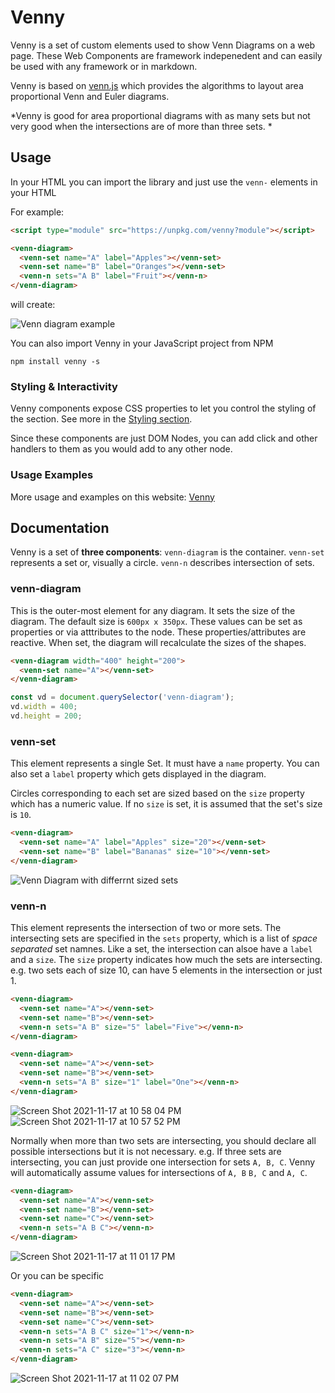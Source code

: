 # Venny

Venny is a set of custom elements used to show Venn Diagrams on a web page. These Web Components are framework indepenedent and can easily be used with any framework or in markdown. 

Venny is based on [venn.js](https://github.com/benfred/venn.js/) which provides the algorithms to layout area proportional Venn and Euler diagrams. 

*Venny is good for area proportional diagrams with as many sets but not very good when the intersections are of more than three sets. *

## Usage

In your HTML you can import the library and just use the `venn-` elements in your HTML

For example:
```html
<script type="module" src="https://unpkg.com/venny?module"></script>

<venn-diagram>
  <venn-set name="A" label="Apples"></venn-set>
  <venn-set name="B" label="Oranges"></venn-set>
  <venn-n sets="A B" label="Fruit"></venn-n>
</venn-diagram>
```

will create:

![Venn diagram example](https://user-images.githubusercontent.com/833927/142365349-bd5ca46d-7c3b-41cd-98ee-94848c4f6094.png)


You can also import Venny in your JavaScript project from NPM

```
npm install venny -s
```

### Styling & Interactivity

Venny components expose CSS properties to let you control the styling of the section. See more in the [Styling section](https://roughjs.com).

Since these components are just DOM Nodes, you can add click and other handlers to them as you would add to any other node. 

### Usage Examples

More usage and examples on this website: [Venny](https://roughjs.com)

## Documentation 

Venny is a set of **three components**: `venn-diagram` is the container. `venn-set` represents a set or, visually a circle. `venn-n` describes intersection of sets. 

### venn-diagram

This is the outer-most element for any diagram. It sets the size of the diagram. The default size is `600px x 350px`. These values can be set as properties or via atttributes to the node. These properties/attributes are reactive. When set, the diagram will recalculate the sizes of the shapes. 

```html
<venn-diagram width="400" height="200">
  <venn-set name="A"></venn-set>
</venn-diagram>
```

```javascript
const vd = document.querySelector('venn-diagram');
vd.width = 400;
vd.height = 200;
```

### venn-set

This element represents a single Set. It must have a `name` property. You can also set a `label` property which gets displayed in the diagram. 

Circles corresponding to each set are sized based on the `size` property which has a numeric value. If no `size` is set, it is assumed that the set's size is `10`.

```html
<venn-diagram>
  <venn-set name="A" label="Apples" size="20"></venn-set>
  <venn-set name="B" label="Bananas" size="10"></venn-set>
</venn-diagram>
```

![Venn Diagram with differrnt sized sets](https://user-images.githubusercontent.com/833927/142366532-ed00c3c0-16f9-4f18-a10e-1c7b5bafe818.png)


### venn-n

This element represents the intersection of two or more sets. The intersecting sets are specified in the `sets` property, which is a list of *space separated* set namnes.
Like a set, the intersection can alsoe have a `label` and a `size`. The `size` property indicates how much the sets are intersecting. e.g. two sets each of size 10, can have 5 elements in the intersection or just 1.

```html
<venn-diagram>
  <venn-set name="A"></venn-set>
  <venn-set name="B"></venn-set>
  <venn-n sets="A B" size="5" label="Five"></venn-n>
</venn-diagram>

<venn-diagram>
  <venn-set name="A"></venn-set>
  <venn-set name="B"></venn-set>
  <venn-n sets="A B" size="1" label="One"></venn-n>
</venn-diagram>
```

![Screen Shot 2021-11-17 at 10 58 04 PM](https://user-images.githubusercontent.com/833927/142367366-494f134c-6a59-4e3f-a117-76577b375562.png)
![Screen Shot 2021-11-17 at 10 57 52 PM](https://user-images.githubusercontent.com/833927/142367386-fc28c2de-6ac0-4dcc-b91f-13f899ca81a2.png)


Normally when more than two sets are intersecting, you should declare all possible intersections but it is not necessary. e.g. If three sets are intersecting, you can just provide one intersection for sets `A, B, C`. Venny will automatically assume values for intersections of `A, B` `B, C` and `A, C`. 

```html
<venn-diagram>
  <venn-set name="A"></venn-set>
  <venn-set name="B"></venn-set>
  <venn-set name="C"></venn-set>
  <venn-n sets="A B C"></venn-n>
</venn-diagram>
```
![Screen Shot 2021-11-17 at 11 01 17 PM](https://user-images.githubusercontent.com/833927/142367951-bed31784-289f-42ad-9a8e-ff9e05c2d017.png)

Or you can be specific 

```html
<venn-diagram>
  <venn-set name="A"></venn-set>
  <venn-set name="B"></venn-set>
  <venn-set name="C"></venn-set>
  <venn-n sets="A B C" size="1"></venn-n>
  <venn-n sets="A B" size="5"></venn-n>
  <venn-n sets="A C" size="3"></venn-n>
</venn-diagram>
```
![Screen Shot 2021-11-17 at 11 02 07 PM](https://user-images.githubusercontent.com/833927/142368046-b808e127-c4b1-436a-b9e1-fa0ddad015d8.png)



